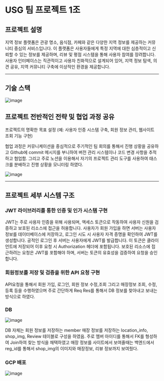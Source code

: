 # USG 팀 프로젝트 1조

## 프로젝트 설명

지역 정보 플랫폼은 관광 명소, 음식점, 카페와 같은 다양한 지역 정보를 제공하는 커뮤니티 중심의 서비스입니다. 이 플랫폼은 사용자들에게 특정 지역에 대한 심층적이고 신뢰할 수 있는 정보를 제공하며, 리뷰 및 평점 시스템을 통해 사용자 참여를 장려합니다. 사용자 인터페이스는 직관적이고 사용자 친화적으로 설계되어 있어, 지역 정보 탐색, 의견 공유, 지역 커뮤니티 구축에 이상적인 환경을 제공합니다.

****
## 기술 스택
![image](https://github.com/Namsoo315/USG-Team-Project-1/assets/113406187/5b757649-adaf-4d7d-8a77-f4be97086799)

## 프로젝트 전반적인 전략 및 협업 과정 공유

프로젝트의 명확한 목표 설정 (예: 사용자 인증 시스템 구축, 회원 정보 관리, 웹사이트 조회 기능 구현)

협업 과정은 커뮤니케이션을 중심적으로 주기적인 팀 회의를 통해서 진행 상황을 공유하고 Github에 commit 메시지를 부니하여
버전 관리 시스템이나 코드 변경 사항을 추적하고 협업함.
그리고 주로 노션을 이용해서 자기의 프로젝트 관리 도구를 사용하여 태스크를 분배하고 진행 상황을 모니터링 하였다.

![image](https://github.com/Namsoo315/USG-Team-Project-1/assets/113406187/514ea365-785e-4554-a6b2-9746e4fc11fc)

****
## 프로젝트 세부 시스템 구조

### JWT 라이브러리를 통한 인증 및 인가 시스템 구현
 
JWT는 주로 사용자 인증을 위해 사용되며, 액세스 토큰으로 작동하여 사용자 신원을 검증하고 보호된 리소스에 접근을 허용합니다.
사용자가 회원 가입을 하면 서버는 사용자 정보를 데이터베이스에 저장하고, 로그인 시도 시 사용자 자격 증명을 확인하여 JWT를 생성합니다.
공적인 로그인 후 서버는 사용자에게 JWT를 발급합니다. 이 토큰은 클라이언트에 저장되어 이후 요청 시 Authorization 헤더에 포함됩니다.
보호된 리소스에 접근하려는 요청은 JWT를 포함해야 하며, 서버는 토큰의 유효성을 검증하여 요청을 승인합니다.

### 회원정보를 저장 및 검증을 위한 API 요청 구현

API요청을 통해서 회원 가입, 로그인, 회원 정보 수정,조회 그리고 매장정보 조회, 수정, 등록 등을 수행하였으며
주로 간단하게 Req Res를 통해서 DB 정보를 찾아내고 보내는 방식으로 하였다.

### DB
   
![image](https://github.com/Namsoo315/USG-Team-Project-1/assets/113406187/79319b58-c578-4d23-ad48-e51824ec8ffc)

DB 자체는 회원 정보를 저장하는 member 매장 정보를 저장하는 location_info, shop_img, Review 테이블로 구성을 하였음.
주로 멤버 아이디를 통해서 FK를 형성하여 Join하여 찾는 방식을 채택하였고 매장 정보를 사이트에서 보여줄때는
백엔드에서 reg_id를 통해서 shop_img의 이미지와 매장정보, 리뷰 정보까지 보여줬다.

### GCP 배포

![image](https://github.com/Namsoo315/USG-Team-Project-1/assets/113406187/2673a886-8f9c-4f10-8e4b-f8a6e680e0ca)

